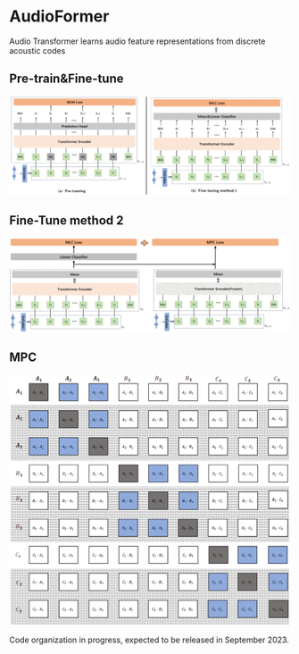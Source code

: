 # AudioFormer
Audio Transformer learns audio feature representations from discrete acoustic codes
## Pre-train&Fine-tune
![Pre-train&Fine-tune](./files/pre-train.png)
## Fine-Tune method 2
![Fine-tune2](./files/ft2.png)
## MPC
![Fine-tune2](./files/mpc.png)


Code organization in progress, expected to be released in September 2023.